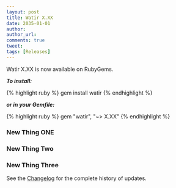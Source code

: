 ```yaml
---
layout: post
title: Watir X.XX
date: 2035-01-01
author: 
author_url: 
comments: true
tweet: 
tags: [Releases]
---
```


Watir X.XX is now available on RubyGems. <Overview of Changes>
<!--more-->

***To install:***

{% highlight ruby %}
gem install watir
{% endhighlight %}

***or in your Gemfile:*** 

{% highlight ruby %}
gem "watir", "~> X.XX"
{% endhighlight %}

### New Thing ONE

### New Thing Two

### New Thing Three

See the [Changelog](https://github.com/watir/watir/blob/master/CHANGES.md) 
for the complete history of updates.
